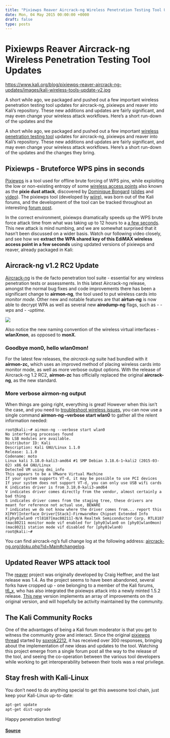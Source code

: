 ```yaml
---
title: "Pixiewps Reaver Aircrack-ng Wireless Penetration Testing Tool Updates"
date: Mon, 04 May 2015 00:00:00 +0000
draft: false
type: posts
---
```

# Pixiewps Reaver Aircrack-ng Wireless Penetration Testing Tool Updates

https://www.kali.org/blog/pixiewps-reaver-aircrack-ng-updates/images/kali-wireless-tools-update-v2.jpg



A short while ago, we packaged and pushed out a few important wireless penetration testing tool updates for aircrack-ng, pixiewps and reaver into Kali&rsquo;s repository. These new additions and updates are fairly significant, and may even change your wireless attack workflows. Here&rsquo;s a short run-down of the updates and the

A short while ago, we packaged and pushed out a few important [wireless penetration testing tool](https://www.kali.org/blog/kali-linux-metapackages/) updates for aircrack-ng, pixiewps and reaver into Kali’s repository. These new additions and updates are fairly significant, and may even change your wireless attack workflows. Here’s a short run-down of the updates and the changes they bring.

Pixiewps - Bruteforce WPS pins in seconds
-----------------------------------------

[Pixiewps](https://github.com/wiire-a/pixiewps) is a tool used for offline brute forcing of WPS pins, while exploiting the low or non-existing entropy of some [wireless access points](https://docs.google.com/spreadsheets/d/1tSlbqVQ59kGn8hgmwcPTHUECQ3o9YhXR91A_p7Nnj5Y/edit?usp=sharing) also known as the **pixie dust attack**, discovered by [Dominique Bongard](https://twitter.com/Reversity/status/490978005859454978) ([slides](http://archive.hack.lu/2014/Hacklu2014_offline_bruteforce_attack_on_wps.pdf) and [video](http://video.adm.ntnu.no/pres/549931214e18d)). The pixiewps tool (developed by [wiire](https://forums.kali.org/member.php?30454-wiire)), was born out of the Kali forums, and the development of the tool can be tracked throughout an interesting [forum post](https://forums.kali.org/showthread.php?24286-WPS-Pixie-Dust-Attack-\(Offline-WPS-Attack\)).

In the correct environment, pixiewps dramatically speeds up the WPS brute force attack time from what was taking up to 12 hours to a [a few seconds](https://www.youtube.com/watch?v=8f6oClT7Wp4). This new attack is mind numbing, and we are somewhat surprised that it hasn’t been discussed on a wider basis. Watch our following video closely, and see how we **extract the WPA shared key of this EdiMAX wireless access point in a few seconds** using updated versions of pixiewps and reaver, already packaged in Kali:

Aircrack-ng v1.2 RC2 Update
---------------------------

[Aircrack-ng](https://www.kali.org/tools/aircrack-ng/) is the de facto penetration tool suite - essential for any wireless penetration tests or assessments. In this latest Aircrack-ng release, amongst the normal bug fixes and code improvements there has been a significant change to **airmon-ng**, the tool used to put wireless cards into _monitor mode_. Other new and notable features are that **airtun-ng** is now able to decrypt WPA as well as several new **airodump-ng** flags, such as _\- -wps_ and _\- -uptime._

[![](https://www.kali.org/blog/pixiewps-reaver-aircrack-ng-updates/images/airmon-ng-1.2rc2-kali-linux1.png)](https://www.kali.org/blog/pixiewps-reaver-aircrack-ng-updates/images/airmon-ng-1.2rc2-kali-linux1.png)

Also notice the new naming convention of the wireless virtual interfaces - **wlanXmon**, as opposed to **monX**.

### Goodbye mon0, hello wlan0mon!

For the latest few releases, the _aircrack-ng_ suite had bundled with it **airmon-zc,** which uses an improved method of placing wireless cards into monitor mode, as well as more verbose output options. With the release of Aircrack-ng 1.2 RC2, **airmon-zc** has officially replaced the original **aircrack-ng**, as the new standard.

### More verbose airmon-ng output

When things are going right, everything is great! However when this isn’t the case, and you need to [troubleshoot wireless issues](https://www.kali.org/docs/troubleshooting/troubleshooting-wireless-driver-issues/), you can now use a single command **airmon-ng –verbose start wlan0** to gather all the relent information needed:

```console
root@kali:~# airmon-ng --verbose start wlan0
No interfering processes found
No LSB modules are available.
Distributor ID: Kali
Description: Kali GNU/Linux 1.1.0
Release: 1.1.0
Codename: moto
Linux kali 3.18.0-kali3-amd64 #1 SMP Debian 3.18.6-1~kali2 (2015-03-02) x86_64 GNU/Linux
Detected VM using dmi_info
This appears to be a VMware Virtual Machine
If your system supports VT-d, it may be possible to use PCI devices
If your system does not support VT-d, you can only use USB wifi cards
K indicates driver is from 3.18.0-kali3-amd64
V indicates driver comes directly from the vendor, almost certainly a bad thing
S indicates driver comes from the staging tree, these drivers are meant for reference not actual use, BEWARE
? indicates we do not know where the driver comes from... report this
X[PHY]Interface Driver[Stack]-FirmwareRev Chipset Extended Info
K[phy0]wlan0 rtl8187[mac80211]-N/A Realtek Semiconductor Corp. RTL8187
(mac80211 monitor mode vif enabled for [phy0]wlan0 on [phy0]wlan0mon)
(mac80211 station mode vif disabled for [phy0]wlan0)
root@kali:~#
```

You can find aircrack-ng’s full change log at the following address: [aircrack-ng.org/doku.php?id=Main#changelog](https://www.aircrack-ng.org/doku.php?id=Main#changelog).

Updated Reaver WPS attack tool
------------------------------

The [reaver](https://www.kali.org/tools/reaver/) project was originally developed by Craig Heffner, and the last release was 1.4. As the project seems to have been abandoned, several forks have cropped up - one belonging to a member of the Kali forums, [t6\_x](https://forums.kali.org/member.php?31103-t6_x), who has also integrated the pixiewps attack into a newly minted 1.5.2 release. [This new](https://github.com/t6x/reaver-wps-fork-t6x) version implements an array of improvements on the original version, and will hopefully be activity maintained by the community.

The Kali Community Rocks
------------------------

One of the advantages of being a Kali forum moderator is that you get to witness the community grow and interact. Since the original [pixiewps thread](https://forums.kali.org/showthread.php?24286-WPS-Pixie-Dust-Attack-\(Offline-WPS-Attack\)) started by [soxrok2212](https://forums.kali.org/member.php?17496-soxrok2212), it has received over 300 responses, bringing about the implementation of new ideas and updates to the tool. Watching this project emerge from a single forum post all the way to the release of the tool, and seeing the co-operation between the various tool developers while working to get interoperability between their tools was a real privilege.

Stay fresh with Kali-Linux
--------------------------

You don’t need to do anything special to get this awesome tool chain, just keep your Kali-Linux up-to-date:

```sh
apt-get update
apt-get dist-upgrade
```

Happy penetration testing!

#### [Source](https://www.kali.org/blog/pixiewps-reaver-aircrack-ng-updates/)

